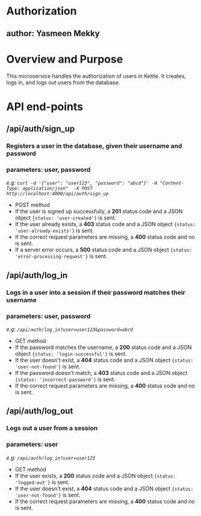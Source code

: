 # Authorization 
## author: Yasmeen Mekky

# Overview and Purpose
This microservice handles the authorization of users in Kettle. It creates, logs in, and logs out users from the database.

# API end-points

## /api/auth/sign_up
### Registers a user in the database, given their username and password
### parameters: user, password
*e.g: `curl -d '{"user": "user123", "password": "abcd"}' -H "Content-Type: application/json"  -X POST http://localhost:4000/api/auth/sign_up`*

 - POST method
 - If the user is signed up successfully, a **201** status code and a JSON object `{status: 'user-created'}` is sent.    
 - If the user already exists, a **403** status code and a JSON object `{status: 'user-already-exists'}` is sent. 
 - If the correct request parameters are missing, a **400** status code and no is sent.
 - If a server error occurs, a **500** status code and a JSON object `{status: 'error-processing-request'}` is sent.

## /api/auth/log_in
### Logs in a user into a session if their password matches their username
### parameters: user, password
*e.g: `/api/auth/log_in?user=user123&password=abcd`*

- GET method
- If the password matches the username, a **200** status code and a JSON object `{status: 'login-successful'}` is sent.
- If the user doesn't exist, a **404** status code and a JSON object `{status: 'user-not-found'}` is sent.
- If the password doesn't match, a **403** status code and a JSON object `{status: 'incorrect-password'}` is sent.
- If the correct request parameters are missing, a **400** status code and no is sent.

## /api/auth/log_out
### Logs out a user from a session
### parameters: user
*e.g: `/api/auth/log_in?user=user123`*

- GET method
- If the user exists, a **200** status code and a JSON object `{status: 'logged-out'}` is sent.
- If the user doesn't exist, a **404** status code and a JSON object `{status: 'user-not-found'}` is sent.
- If the correct request parameters are missing, a **400** status code and no is sent.